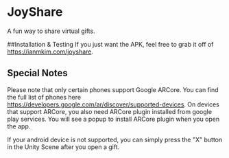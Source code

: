 # JoyShare
A fun way to share virtual gifts.

##Installation & Testing
If you just want the APK, feel free to grab it off of https://ianmkim.com/joyshare.

## Special Notes
Please note that only certain phones support Google ARCore. You can find the full list of phones here https://developers.google.com/ar/discover/supported-devices.  On devices that support ARCore, you also need ARCore plugin installed from google play services. You will see a popup to install ARCore plugin when you open the app. 

If your android device is not supported, you can simply press the "X" button in the Unity Scene after you open a gift.